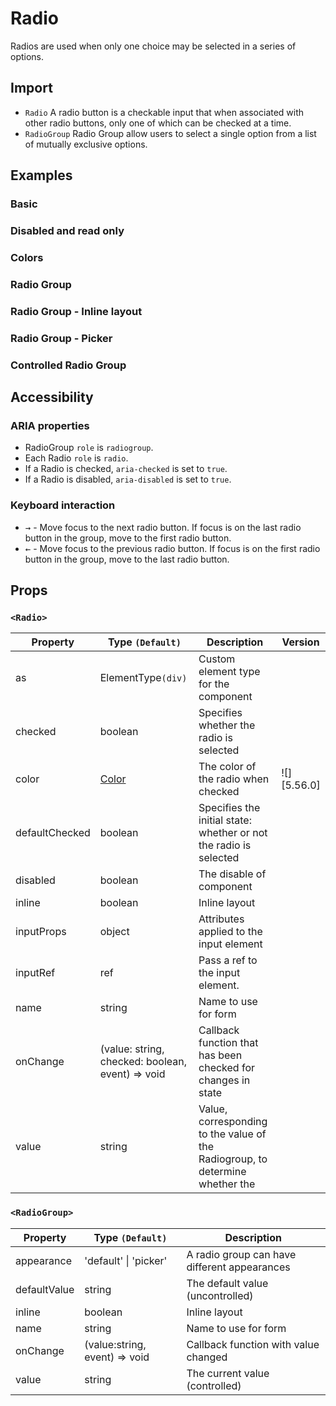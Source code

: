 # Radio

Radios are used when only one choice may be selected in a series of options.

## Import

<!--{include:<import-guide>}-->

- `Radio` A radio button is a checkable input that when associated with other radio buttons, only one of which can be checked at a time.
- `RadioGroup` Radio Group allow users to select a single option from a list of mutually exclusive options.

## Examples

### Basic

<!--{include:`basic.md`}-->

### Disabled and read only

<!--{include:`disabled.md`}-->

### Colors

<!--{include:`colors.md`}-->

### Radio Group

<!--{include:`radio-group.md`}-->

### Radio Group - Inline layout

<!--{include:`radio-group-inline.md`}-->

### Radio Group - Picker

<!--{include:`radio-group-inline-picker.md`}-->

### Controlled Radio Group

<!--{include:`radio-group-controlled.md`}-->

## Accessibility

### ARIA properties

- RadioGroup `role` is `radiogroup`.
- Each Radio `role` is `radio`.
- If a Radio is checked, `aria-checked` is set to `true`.
- If a Radio is disabled, `aria-disabled` is set to `true`.

### Keyboard interaction

- <kbd>→</kbd> - Move focus to the next radio button. If focus is on the last radio button in the group, move to the first radio button.
- <kbd>←</kbd> - Move focus to the previous radio button. If focus is on the first radio button in the group, move to the last radio button.

## Props

### `<Radio>`

| Property       | Type `(Default)`                                 | Description                                                                   | Version     |
| -------------- | ------------------------------------------------ | ----------------------------------------------------------------------------- | ----------- |
| as             | ElementType`(div)`                               | Custom element type for the component                                         |             |
| checked        | boolean                                          | Specifies whether the radio is selected                                       |             |
| color          | [Color](#code-ts-color-code)                     | The color of the radio when checked                                           | ![][5.56.0] |
| defaultChecked | boolean                                          | Specifies the initial state: whether or not the radio is selected             |             |
| disabled       | boolean                                          | The disable of component                                                      |             |
| inline         | boolean                                          | Inline layout                                                                 |             |
| inputProps     | object                                           | Attributes applied to the input element                                       |             |
| inputRef       | ref                                              | Pass a ref to the input element.                                              |             |
| name           | string                                           | Name to use for form                                                          |             |
| onChange       | (value: string, checked: boolean, event) => void | Callback function that has been checked for changes in state                  |             |
| value          | string                                           | Value, corresponding to the value of the Radiogroup, to determine whether the |             |

### `<RadioGroup>`

| Property     | Type `(Default)`              | Description                                  |
| ------------ | ----------------------------- | -------------------------------------------- |
| appearance   | 'default' \| 'picker'         | A radio group can have different appearances |
| defaultValue | string                        | The default value (uncontrolled)             |
| inline       | boolean                       | Inline layout                                |
| name         | string                        | Name to use for form                         |
| onChange     | (value:string, event) => void | Callback function with value changed         |
| value        | string                        | The current value (controlled)               |

<!--{include:(_common/types/color.md)}-->

